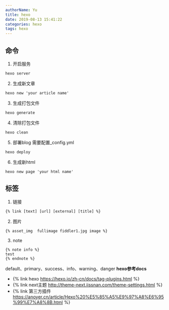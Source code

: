 ```yaml
---
authorName: Yu
title: hexo
date: 2019-08-13 15:41:22
categories: hexo
tags: hexo
---
```

## 命令
1. 开启服务
```shell
hexo server
```
2. 生成新文章
```shell
hexo new 'your article name'
```
<!-- more -->
3. 生成打包文件
```shell
hexo generate
```
4. 清除打包文件
```shell
hexo clean
```
5. 部署blog
需要配置_config.yml
```shell
hexo deploy
```
6. 生成新html
```shell
hexo new page 'your html name'
```
## 标签
1. 链接
```shell 
{% link [text] [url] [external] [title] %}
```
2. 图片
```shell
{% asset_img  fullimage fiddler1.jpg image %}
```
3. note
```shell
{% note info %}
test
{% endnote %}
```
default、primary、success、info、warning、danger
**hexo参考docs**
 - {% link hexo https://hexo.io/zh-cn/docs/tag-plugins.html %}
 - {% link next主题 http://theme-next.iissnan.com/theme-settings.html %}
 - {% link 第三方插件 https://anoyer.cn/article/Hexo%20%E5%85%A5%E9%97%A8%E6%95%99%E7%A8%8B.html %}